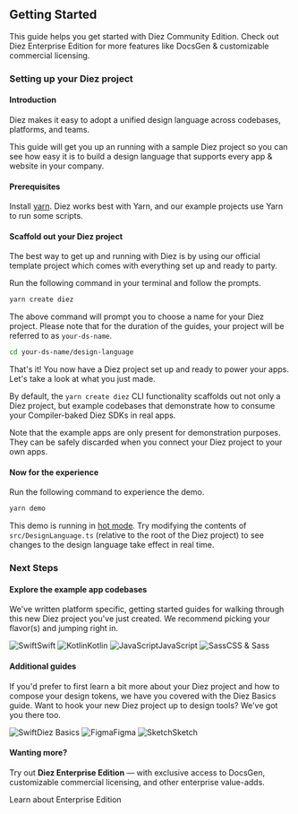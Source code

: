 ## Getting Started
<div class="aside">This guide helps you get started with Diez Community Edition. Check out <router-link to="/#enterprise-grade">Diez Enterprise Edition</router-link> for more features like DocsGen & customizable commercial licensing.</div>

<h3 id="set-up">Setting up your Diez project</h3>

<h4 id="intro">Introduction</h4>

Diez makes it easy to adopt a unified design language across codebases, platforms, and teams.

This guide will get you up an running with a sample Diez project so you can see how easy it is to build a design language that supports every app &amp; website in your company.

#### Prerequisites
Install [yarn](https://yarnpkg.com/). Diez works best with Yarn, and our example projects use Yarn to run some scripts.

#### Scaffold out your Diez project
The best way to get up and running with Diez is by using our official template project which comes with everything set up and ready to party.

Run the following command in your terminal and follow the prompts.

```bash
yarn create diez
```
<div class="note">The above command will prompt you to choose a name for your Diez project. Please note that for the duration of the guides, your project will be referred to as <code class="inline">your-ds-name</code>.</div>

```bash
cd your-ds-name/design-language
```
That's it! You now have a Diez project set up and ready to power your apps. Let's take a look at what you just made.

By default, the `yarn create diez` CLI functionality scaffolds out not only a Diez project, but example codebases that demonstrate how to consume your Compiler-baked Diez SDKs in real apps.

<HaiInfographic></HaiInfographic>

<div class="note">Note that the example apps are only present for demonstration purposes. They can be safely discarded when you connect your Diez project to your own apps.</div>

#### Now for the experience
Run the following command to experience the demo.

```bash
yarn demo
```

This demo is running in [hot mode](/faq/#hot-mode-explained). Try modifying the contents of `src/DesignLanguage.ts` (relative to the root of the Diez project) to see changes to the design language take effect in real time.


### Next Steps

#### Explore the example app codebases

 We've written platform specific, getting started guides for walking through this new Diez project you've just created. We recommend picking your flavor(s) and jumping right in.

 <div class="cards-holster">
  <router-link class="card fourth" to="/getting-started/swift">
    <img src="@theme/assets/imgs/swift.svg" alt="Swift"><span>Swift</span>
  </router-link>
  <router-link class="card fourth" to="/getting-started/kotlin">
    <img src="@theme/assets/imgs/kotlin.svg" alt="Kotlin"><span>Kotlin</span>
  </router-link>
  <router-link class="card fourth" to="/getting-started/javascript">
    <img src="@theme/assets/imgs/javascript.svg" alt="JavaScript"><span>JavaScript</span>
  </router-link>
  <router-link class="card fourth" to="/getting-started/css-sass">
    <img src="@theme/assets/imgs/sass.svg" alt="Sass"><span>CSS & Sass</span>
  </router-link>
</div>


#### Additional guides
If you'd prefer to first learn a bit more about your Diez project and how to compose your design tokens, we have you covered with the Diez Basics guide. Want to hook your new Diez project up to design tools? We've got you there too.

<div class="cards-holster">
  <router-link class="card fourth" to="/getting-started/the-basics">
    <img src="@theme/assets/imgs/logo.svg" alt="Swift"><span>Diez Basics</span>
  </router-link>
  <router-link class="card fourth" to="/getting-started/figma">
    <img src="@theme/assets/imgs/figma.svg" alt="Figma"><span>Figma</span>
  </router-link>
  <router-link class="card fourth" to="/getting-started/sketch">
    <img src="@theme/assets/imgs/sketch.svg" alt="Sketch"><span>Sketch</span>
  </router-link>
</div>


#### Wanting more?
Try out **Diez Enterprise Edition** — with exclusive access to DocsGen, customizable commercial licensing, and other enterprise value-adds.

<router-link class='button left' to='/#enterprise-grade'>Learn about Enterprise Edition</router-link>
